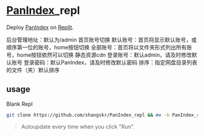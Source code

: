 # [PanIndex](https://github.com/px-org/PanIndex)_repl
Deploy [PanIndex](https://docs.noki.icu/#/README) on [Replit](https://replit.com).

后台管理地址：默认为/admin
首页账号切换
默认账号：首页将显示默认账号，或顺序第一位的账号，home按钮切换
全部账号：首页将以文件夹形式列出所有账号，home按钮依然可以切换
静态资源cdn
登录账号：默认admin，请及时修改默认账号
登录密码：默认PanIndex，请及时修改默认密码
排序：指定网盘目录列表的文件（夹）默认排序

## usage
Blank Repl
```bash
git clone https://github.com/shangskr/PanIndex_repl && mv -b PanIndex_repl/* ./ && mv -b PanIndex_repl/.[^.]* ./ && rm -rf *~ && rm -rf PanIndex_repl && rm -rf README.md && rm -rf .git && echo "部署成功，点击Run使用。"
```
>Autoupdate every time when you click "Run".
